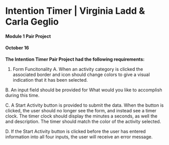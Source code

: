 # Intention Timer | Virginia Ladd & Carla Geglio 
#### Module 1 Pair Project
#### October 16

**The Intention Timer Pair Project had the following requirements:**
1. Form Funcitonality
  A. When an activity category is clicked the associated border and icon should change colors to give a visual indication that    it has been selected. 
  
  B. An input field should be provided for What would you like to accomplish during this time.
  
  C. A Start Activity button is provided to submit the data. When the button is clicked, the user should no longer see the       form, and instead see a timer clock. The timer clock should display the minutes a seconds, as well the and description. The   timer should match the color of the activity selected.
  
  D. If the Start Activity button is clicked before the user has entered information into all four inputs, the user will         receive an error message.
